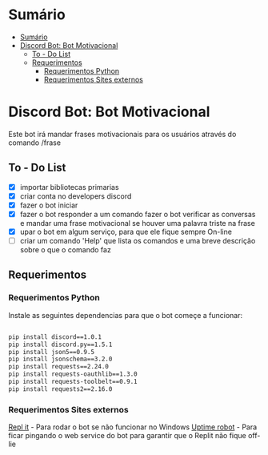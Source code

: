 # Sumário

- [Sumário](#sumário)
- [Discord Bot: Bot Motivacional](#discord-bot-bot-motivacional)
  - [To - Do List](#to---do-list)
  - [Requerimentos](#requerimentos)
    - [Requerimentos Python](#requerimentos-python)
    - [Requerimentos Sites externos](#requerimentos-sites-externos)

# Discord Bot: Bot Motivacional

Este bot irá mandar frases motivacionais para os usuários através do comando /frase

## To - Do List

- [x] importar bibliotecas primarias
- [x] criar conta no developers discord
- [x] fazer o bot iniciar
- [x] fazer o bot responder a um comando fazer o bot verificar as conversas e mandar uma frase motivacional se houver uma palavra triste na frase
- [x] upar o bot em algum serviço, para que ele fique sempre On-line
- [ ] criar um comando 'Help' que lista os comandos e uma breve descrição sobre o que o comando faz

## Requerimentos

### Requerimentos Python

Instale as seguintes dependencias para que o bot começe a funcionar:

```bash

pip install discord==1.0.1
pip install discord.py==1.5.1
pip install json5==0.9.5
pip install jsonschema==3.2.0
pip install requests==2.24.0
pip install requests-oauthlib==1.3.0
pip install requests-toolbelt==0.9.1
pip install requests2==2.16.0

```

### Requerimentos Sites externos

[Repl it](https://repl.it/) - Para rodar o bot se não funcionar no Windows
[Uptime robot](https://uptimerobot.com/) - Para ficar pingando o web service do bot para garantir que o Replit não fique off-lie
